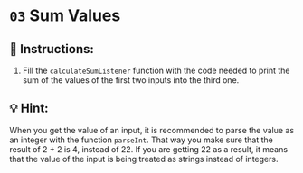 # `03` Sum Values

## 📝 Instructions:

1. Fill the `calculateSumListener` function with the code needed to print the sum of the values of the first two inputs into the third one.

## 💡 Hint:

When you get the value of an input, it is recommended to parse the value as an integer with the function `parseInt`. That way you make sure that the result of 2 + 2 is 4, instead of 22. If you are getting 22 as a result, it means that the value of the input is being treated as strings instead of integers.